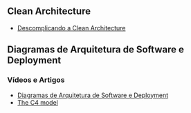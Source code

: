 
## Clean Architecture

- [Descomplicando a Clean Architecture](https://medium.com/luizalabs/descomplicando-a-clean-architecture-cf4dfc4a1ac6)

## Diagramas de Arquitetura de Software e Deployment 

### Vídeos e Artigos

- [Diagramas de Arquitetura de Software e Deployment](https://www.youtube.com/watch?v=v-taFyrNXJY)
- [The C4 model](https://c4model.com/)